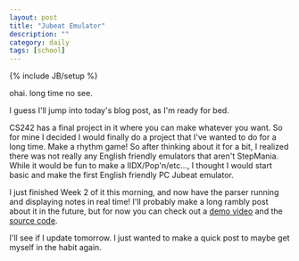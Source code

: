 ```yaml
---
layout: post
title: "Jubeat Emulator"
description: ""
category: daily
tags: [school]
---
```

{% include JB/setup %}

ohai.  long time no see.

I guess I'll jump into today's blog post, as I'm ready for bed.

CS242 has a final project in it where you can make whatever you want.  So for mine I decided I would finally do a project that I've wanted to do for a long time.  Make a rhythm game!  So after thinking about it for a bit, I realized there was not really any English friendly emulators that aren't StepMania.  While it would be fun to make a IIDX/Pop'n/etc..., I thought I would start basic and make the first English friendly PC Jubeat emulator.

I just finished Week 2 of it this morning, and now have the parser running and displaying notes in real time!  I'll probably make a long rambly post about it in the future, but for now you can check out a [demo video](https://www.youtube.com/watch?v=ck3eH-uiiqU) and the [source code](https://github.com/corbins/Jubeat-Emulator).

I'll see if I update tomorrow.  I just wanted to make a quick post to maybe get myself in the habit again.
